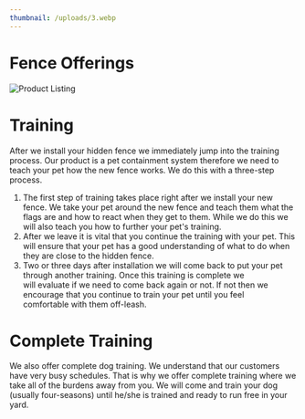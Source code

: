 ```yaml
---
thumbnail: /uploads/3.webp
---
```

# Fence Offerings

![Product Listing](/uploads/fences.webp)

# Training

After we install your hidden fence we immediately jump into the training process. Our product is a pet containment system therefore we need to teach your pet how the new fence works. We do this with a three-step process. 

1. The first step of training takes place right after we install your new fence. We take your pet around the new fence and teach them what the flags are and how to react when they get to them. While we do this we will also teach you how to further your pet's training.
2. After we leave it is vital that you continue the training with your pet. This will ensure that your pet has a good understanding of what to do when they are close to the hidden fence.
3. Two or three days after installation we will come back to put your pet through another training. Once this training is complete we will evaluate if we need to come back again or not. If not then we encourage that you continue to train your pet until you feel comfortable with them off-leash.

# Complete Training

We also offer complete dog training. We understand that our customers have very busy schedules. That is why we offer complete training where we take all of the burdens away from you. We will come and train your dog (usually four-seasons) until he/she is trained and ready to run free in your yard.